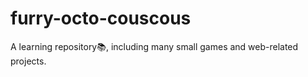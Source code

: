 # furry-octo-couscous
A learning repository:books:, including many small games and web-related projects.
